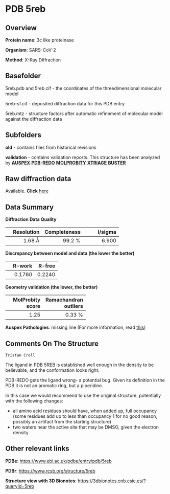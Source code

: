 # PDB 5reb

## Overview

**Protein name**: 3c like proteinase

**Organism**: SARS-CoV-2

**Method**: X-Ray Diffraction

## Basefolder

5reb.pdb and 5reb.cif - the coordinates of the threedimensional molecular model

5reb-sf.cif - deposited diffraction data for this PDB entry

5reb.mtz - structure factors after automatic refinement of molecular model against the diffraction data

## Subfolders



**old** - contains files from historical revisions

**validation** - contains validation reports. This structure has been analyzed by [**AUSPEX**](https://github.com/thorn-lab/coronavirus_structural_task_force/tree/master/pdb/3c_like_proteinase/SARS-CoV-2/5reb/validation/auspex) [**PDB-REDO**](https://github.com/thorn-lab/coronavirus_structural_task_force/tree/master/pdb/3c_like_proteinase/SARS-CoV-2/5reb/validation/pdb-redo) [**MOLPROBITY**](https://github.com/thorn-lab/coronavirus_structural_task_force/tree/master/pdb/3c_like_proteinase/SARS-CoV-2/5reb/validation/molprobity) [**XTRIAGE**](https://github.com/thorn-lab/coronavirus_structural_task_force/blob/master/pdb/3c_like_proteinase/SARS-CoV-2/5reb/validation/Xtriage_output.log) [**BUSTER**](https://www.globalphasing.com/buster/wiki/index.cgi?Covid19Pdb5REB)

## Raw diffraction data

Available. **Click** [here](https://zenodo.org/record/3730578) 

## Data Summary
**Diffraction Data Quality**

|   | Resolution | Completeness| I/sigma |
|---|-------------:|----------------:|--------------:|
|   |1.68 Å|99.2  %|<img width=50/>6.900|

**Discrepancy between model and data (the lower the better)**

|   | **R-work**| **R-free**   
|---|-------------:|----------------:|           
||  0.1760|  0.2240|

**Geometry validation (the lower, the better)**

|   |**MolProbity<br>score**| **Ramachandran<br>outliers** 
|---|-------------:|----------------:|
||  1.25|  0.33 %|

**Auspex Pathologies**: missing line (For more information, read [this](https://github.com/thorn-lab/coronavirus_structural_task_force/blob/master/pdb/3c_like_proteinase/SARS-CoV-2/5reb/validation/auspex/5reb_auspex_comments.txt))

 


## Comments On The Structure
`Tristan Croll`

The ligand in PDB 5REB is established well enough in the density to be believable, and the conformation looks right.

PDB-REDO gets the ligand wrong- a potential bug. Given its definition in the PDB it is not an aromatic ring, but a piperidine.

In this case we would recommend to use the original structure, potentially with the following changes:
- all amino acid residues should have, when added up, full occupancy (some residues add up to less than occupancy 1 for no good reason, possibly an artifact from the starting structure)
- two waters near the active site that may be DMSO, given the electron density



## Other relevant links 
**PDBe**:  https://www.ebi.ac.uk/pdbe/entry/pdb/5reb
 
**PDBr**: https://www.rcsb.org/structure/5reb 

**Structure view with 3D Bionotes**: https://3dbionotes.cnb.csic.es/?queryId=5reb

